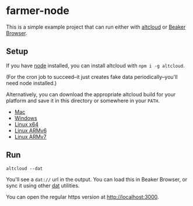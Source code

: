 # farmer-node

This is a simple example project that can run either with [altcloud](https://altcloud.io) or [Beaker Browser](https://beakerbrowser.com).

## Setup

If you have [node](https://nodejs.org/) installed, you can install altcloud with `npm i -g altcloud`.

(For the cron job to succeed–it just creates fake data periodically–you'll need node installed.)

Alternatively, you can download the appropriate altcloud build for your platform and save it in this directory or somewhere in your `PATH`.

- [Mac](altcloud.io/macos/altcloud)
- [Windows](altcloud.io/win/altcloud)
- [Linux x64](altcloud.io/linux-x64/altcloud)
- [Linux ARMv6](altcloud.io/linux-armv6/altcloud)
- [Linux ARMv7](altcloud.io/linux-armv7/altcloud)

## Run

    altcloud --dat

You'll see a `dat://` url in the output. You can load this in Beaker Browser, or sync it using other [dat](https://datproject.org) utilities.

You can open the regular https version at [http://localhost:3000](http://localhost:3000).
